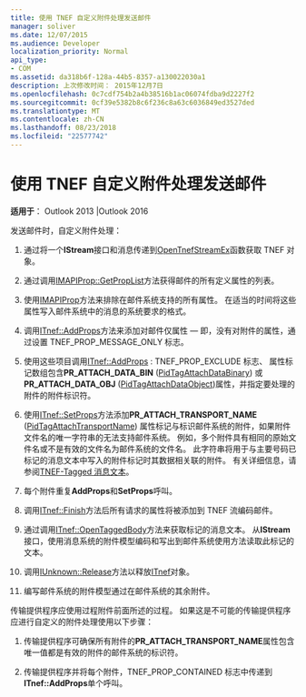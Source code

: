 ```yaml
---
title: 使用 TNEF 自定义附件处理发送邮件
manager: soliver
ms.date: 12/07/2015
ms.audience: Developer
localization_priority: Normal
api_type:
- COM
ms.assetid: da318b6f-128a-44b5-8357-a130022030a1
description: 上次修改时间： 2015年12月7日
ms.openlocfilehash: 0c7cdf754b2a4b38516b1ac06074fdba9d2227f2
ms.sourcegitcommit: 0cf39e5382b8c6f236c8a63c6036849ed3527ded
ms.translationtype: MT
ms.contentlocale: zh-CN
ms.lasthandoff: 08/23/2018
ms.locfileid: "22577742"
---
```

# <a name="sending-messages-by-using-tnef-custom-attachment-processing"></a>使用 TNEF 自定义附件处理发送邮件

 
  
**适用于**： Outlook 2013 |Outlook 2016 
  
发送邮件时，自定义附件处理：
  
1. 通过将一个**IStream**接口和消息传递到[OpenTnefStreamEx](opentnefstreamex.md)函数获取 TNEF 对象。 
    
2. 通过调用[IMAPIProp::GetPropList](imapiprop-getproplist.md)方法获得邮件的所有定义属性的列表。 
    
3. 使用[IMAPIProp](imapipropiunknown.md)方法来排除在邮件系统支持的所有属性。 在适当的时间将这些属性写入邮件系统中的消息的系统要求的格式。 
    
4. 调用[ITnef::AddProps](itnef-addprops.md)方法来添加对邮件仅属性 — 即，没有对附件的属性，通过设置 TNEF_PROP_MESSAGE_ONLY 标志。 
    
5. 使用这些项目调用[ITnef::AddProps](itnef-addprops.md) : TNEF_PROP_EXCLUDE 标志、 属性标记数组包含**PR_ATTACH_DATA_BIN** ([PidTagAttachDataBinary](pidtagattachdatabinary-canonical-property.md)) 或**PR_ATTACH_DATA_OBJ** ([PidTagAttachDataObject](pidtagattachdataobject-canonical-property.md))属性，并指定要处理的附件的附件标识符。
    
6. 使用[ITnef::SetProps](itnef-setprops.md)方法添加**PR_ATTACH_TRANSPORT_NAME** ([PidTagAttachTransportName](pidtagattachtransportname-canonical-property.md)) 属性标记与标识邮件系统的附件，如果附件文件名的唯一字符串的无法支持邮件系统。 例如，多个附件具有相同的原始文件名或不是有效的文件名为邮件系统的文件名。 此字符串将用于与主要号码已标记的消息文本中写入的附件标记时其数据相关联的附件。 有关详细信息，请参阅[TNEF-Tagged 消息文本](tnef-tagged-message-text.md)。
    
7. 每个附件重复**AddProps**和**SetProps**呼叫。 
    
8. 调用[ITnef::Finish](itnef-finish.md)方法后所有请求的属性将被添加到 TNEF 流编码邮件。 
    
9. 通过调用[ITnef::OpenTaggedBody](itnef-opentaggedbody.md)方法来获取标记的消息文本。 从**IStream**接口，使用消息系统的附件模型编码和写出到邮件系统使用方法读取此标记的文本。 
    
10. 调用[IUnknown::Release](http://msdn.microsoft.com/library/4b494c6f-f0ee-4c35-ae45-ed956f40dc7a%28Office.15%29.aspx)方法以释放[ITnef](itnefiunknown.md)对象。 
    
11. 编写邮件系统的附件模型通过在邮件系统的其余附件。
    
传输提供程序应使用过程附件前面所述的过程。 如果这是不可能的传输提供程序应进行自定义的附件处理使用以下步骤：
  
1. 传输提供程序可确保所有附件的**PR_ATTACH_TRANSPORT_NAME**属性包含唯一值都是有效的附件的邮件系统的标识符。 
    
2. 传输提供程序并将每个附件，TNEF_PROP_CONTAINED 标志中传递到**ITnef::AddProps**单个呼叫。 
    

